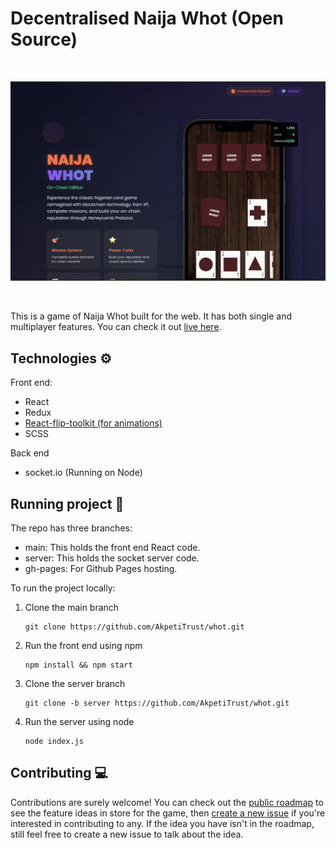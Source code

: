 # Decentralised Naija Whot (Open Source)

<br />

![Game play](./public/MultiplayerMockup.png)

<br />

This is a game of Naija Whot built for the web. It has both single and multiplayer features. You can check it out [live here](http://localhost:3000).

## Technologies ⚙

Front end:

- React
- Redux
- [React-flip-toolkit (for animations)](https://github.com/aholachek/react-flip-toolkit)
- SCSS

Back end

- socket.io (Running on Node)

## Running project 🚀

The repo has three branches:

- main: This holds the front end React code.
- server: This holds the socket server code.
- gh-pages: For Github Pages hosting.

To run the project locally:

1. Clone the main branch

   ```
   git clone https://github.com/AkpetiTrust/whot.git
   ```

2. Run the front end using npm

   ```
   npm install && npm start
   ```

3. Clone the server branch

   ```
   git clone -b server https://github.com/AkpetiTrust/whot.git
   ```

4. Run the server using node

   ```
   node index.js
   ```

## Contributing 💻

Contributions are surely welcome! You can check out the [public roadmap](https://github.com/AkpetiTrust/whot/wiki/Public-Roadmap) to see the feature ideas in store for the game, then [create a new issue](https://github.com/AkpetiTrust/whot/issues/new/choose) if you're interested in contributing to any. If the idea you have isn't in the roadmap, still feel free to create a new issue to talk about the idea.
